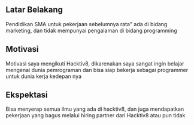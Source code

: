 [//]: # (Ceritakan sedikit tentang latar belakangmu seperti pendidikan terakhir atau pekerjaan sebelumnya)
## Latar Belakang
Pendidikan SMA
untuk pekerjaan sebelumnya rata" ada di bidang marketing, dan tidak mempunyai pengalaman di bidang programming

[//]: # (Motivasi apa yang mendorongmu untuk ikut program coding bootcamp di Hacktiv8?)
## Motivasi
Motivasi saya mengikuti Hacktiv8, dikarenakan saya sangat ingin belajar mengenai dunia pemrograman dan bisa siap bekerja sebagai programmer untuk dunia kerja kedepan nya

[//]: # (Beri tahu kami, apa yang ingin kamu dapatkan di Hacktiv8 dan apa yang ingin kamu capai setelah lulus dari sini?)
## Ekspektasi
Bisa menyerap semua ilmu yang ada di hacktiv8, dan juga mendapatkan pekerjaan yang bagus melalui hiring partner dari Hacktiv8 atau pun tidak

[//]: # (Apakah ada hal lain yang ingin disampaikan? Bila ada, kamu bebas untuk menuliskannya)
